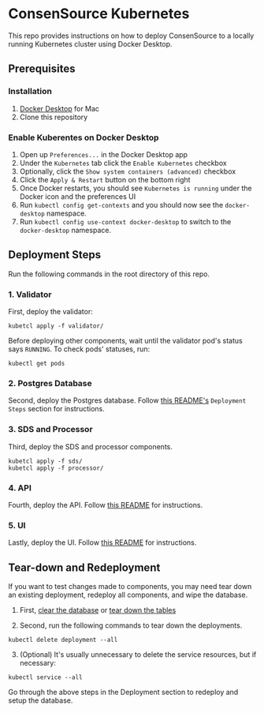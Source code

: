 # ConsenSource Kubernetes

This repo provides instructions on how to deploy ConsenSource to a locally running Kubernetes cluster using Docker Desktop.

## Prerequisites

### Installation

1. [Docker Desktop](https://www.docker.com/products/docker-desktop) for Mac
2. Clone this repository

### Enable Kuberentes on Docker Desktop

1. Open up `Preferences...` in the Docker Desktop app
2. Under the `Kubernetes` tab click the `Enable Kubernetes` checkbox
3. Optionally, click the `Show system containers (advanced)` checkbox
4. Click the `Apply & Restart` button on the bottom right
5. Once Docker restarts, you should see `Kubernetes is running` under the Docker icon and the preferences UI
6. Run `kubectl config get-contexts` and you should now see the `docker-desktop` namespace.
7. Run `kubectl config use-context docker-desktop` to switch to the `docker-desktop` namespace.

## Deployment Steps

Run the following commands in the root directory of this repo.

### 1. Validator

First, deploy the validator:

```
kubetcl apply -f validator/
```

Before deploying other components, wait until the validator pod's status says `RUNNING`. To check pods' statuses, run:

```
kubectl get pods
```

### 2. Postgres Database

Second, deploy the Postgres database. Follow [this README's](postgres/README.md) `Deployment Steps` section for instructions.

### 3. SDS and Processor

Third, deploy the SDS and processor components.

```
kubetcl apply -f sds/
kubetcl apply -f processor/
```

### 4. API

Fourth, deploy the API. Follow [this README](api/README.md) for instructions.

### 5. UI

Lastly, deploy the UI. Follow [this README](ui/README.md) for instructions.

## Tear-down and Redeployment

If you want to test changes made to components, you may need tear down an existing deployment, redeploy all components, and wipe the database.

1. First, [clear the database](https://github.com/target/consensource/tree/master/kubernetes/postgres#clear-data-in-tables) or [tear down the tables](https://github.com/target/consensource/tree/master/kubernetes/postgres#delete-tables-roles-indexes-etc)

2. Second, run the following commands to tear down the deployments.

  ```
  kubectl delete deployment --all
  ```

3. (Optional) It's usually unnecessary to delete the service resources, but if necessary:

```
kubectl service --all
```

Go through the above steps in the Deployment section to redeploy and setup the database.